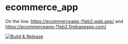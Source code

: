 # ecommerce_app

On the line: https://ecommerceapp-11eb2.web.app/ and   https://ecommerceapp-11eb2.firebaseapp.com/

[![Build & Release](https://github.com/MXNXV-ERR/Flutter_EcomApp/actions/workflows/main.yml/badge.svg?branch=automated)](https://github.com/MXNXV-ERR/Flutter_EcomApp/actions/workflows/main.yml)
